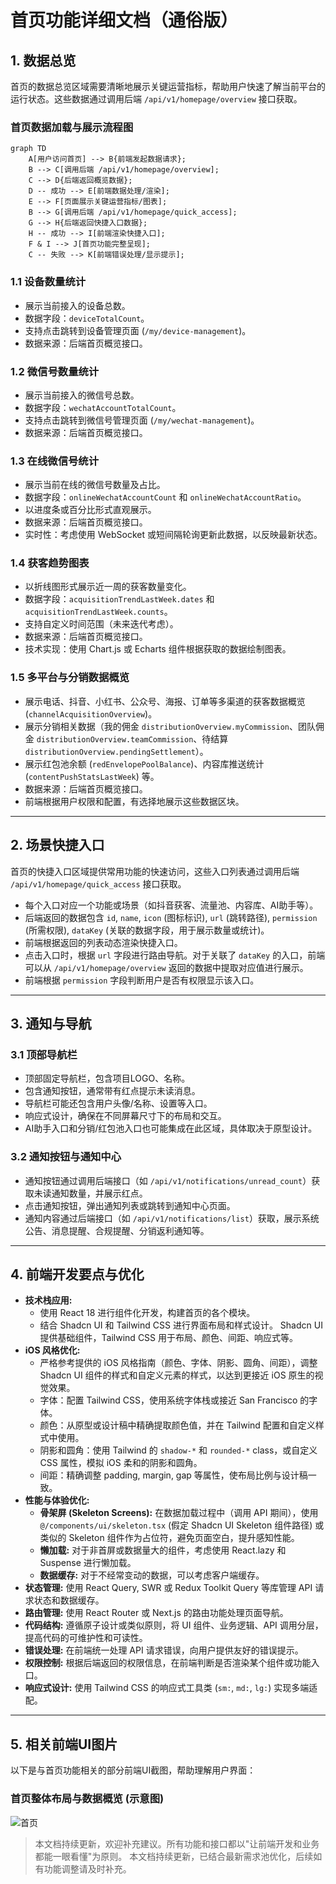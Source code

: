 # 首页功能详细文档（通俗版）

## 1. 数据总览

首页的数据总览区域需要清晰地展示关键运营指标，帮助用户快速了解当前平台的运行状态。这些数据通过调用后端 `/api/v1/homepage/overview` 接口获取。

### 首页数据加载与展示流程图

```mermaid
graph TD
    A[用户访问首页] --> B{前端发起数据请求};
    B --> C[调用后端 /api/v1/homepage/overview];
    C --> D{后端返回概览数据};
    D -- 成功 --> E[前端数据处理/渲染];
    E --> F[页面展示关键运营指标/图表];
    B --> G[调用后端 /api/v1/homepage/quick_access];
    G --> H{后端返回快捷入口数据};
    H -- 成功 --> I[前端渲染快捷入口];
    F & I --> J[首页功能完整呈现];
    C -- 失败 --> K[前端错误处理/显示提示];
```

### 1.1 设备数量统计
- 展示当前接入的设备总数。
- 数据字段：`deviceTotalCount`。
- 支持点击跳转到设备管理页面 (`/my/device-management`)。
- 数据来源：后端首页概览接口。

### 1.2 微信号数量统计
- 展示当前接入的微信号总数。
- 数据字段：`wechatAccountTotalCount`。
- 支持点击跳转到微信号管理页面 (`/my/wechat-management`)。
- 数据来源：后端首页概览接口。

### 1.3 在线微信号统计
- 展示当前在线的微信号数量及占比。
- 数据字段：`onlineWechatAccountCount` 和 `onlineWechatAccountRatio`。
- 以进度条或百分比形式直观展示。
- 数据来源：后端首页概览接口。
- 实时性：考虑使用 WebSocket 或短间隔轮询更新此数据，以反映最新状态。

### 1.4 获客趋势图表
- 以折线图形式展示近一周的获客数量变化。
- 数据字段：`acquisitionTrendLastWeek.dates` 和 `acquisitionTrendLastWeek.counts`。
- 支持自定义时间范围（未来迭代考虑）。
- 数据来源：后端首页概览接口。
- 技术实现：使用 Chart.js 或 Echarts 组件根据获取的数据绘制图表。

### 1.5 多平台与分销数据概览
- 展示电话、抖音、小红书、公众号、海报、订单等多渠道的获客数据概览 (`channelAcquisitionOverview`)。
- 展示分销相关数据（我的佣金 `distributionOverview.myCommission`、团队佣金 `distributionOverview.teamCommission`、待结算 `distributionOverview.pendingSettlement`）。
- 展示红包池余额 (`redEnvelopePoolBalance`)、内容库推送统计 (`contentPushStatsLastWeek`) 等。
- 数据来源：后端首页概览接口。
- 前端根据用户权限和配置，有选择地展示这些数据区块。

---

## 2. 场景快捷入口

首页的快捷入口区域提供常用功能的快速访问，这些入口列表通过调用后端 `/api/v1/homepage/quick_access` 接口获取。

- 每个入口对应一个功能或场景（如抖音获客、流量池、内容库、AI助手等）。
- 后端返回的数据包含 `id`, `name`, `icon` (图标标识), `url` (跳转路径), `permission` (所需权限), `dataKey` (关联的数据字段，用于展示数量或统计)。
- 前端根据返回的列表动态渲染快捷入口。
- 点击入口时，根据 `url` 字段进行路由导航。对于关联了 `dataKey` 的入口，前端可以从 `/api/v1/homepage/overview` 返回的数据中提取对应值进行展示。
- 前端根据 `permission` 字段判断用户是否有权限显示该入口。

---

## 3. 通知与导航

### 3.1 顶部导航栏
- 顶部固定导航栏，包含项目LOGO、名称。
- 包含通知按钮，通常带有红点提示未读消息。
- 导航栏可能还包含用户头像/名称、设置等入口。
- 响应式设计，确保在不同屏幕尺寸下的布局和交互。
- AI助手入口和分销/红包池入口也可能集成在此区域，具体取决于原型设计。

### 3.2 通知按钮与通知中心
- 通知按钮通过调用后端接口（如 `/api/v1/notifications/unread_count`）获取未读通知数量，并展示红点。
- 点击通知按钮，弹出通知列表或跳转到通知中心页面。
- 通知内容通过后端接口（如 `/api/v1/notifications/list`）获取，展示系统公告、消息提醒、合规提醒、分销返利通知等。

---

## 4. 前端开发要点与优化

- **技术栈应用:**
    - 使用 React 18 进行组件化开发，构建首页的各个模块。
    - 结合 Shadcn UI 和 Tailwind CSS 进行界面布局和样式设计。 Shadcn UI 提供基础组件，Tailwind CSS 用于布局、颜色、间距、响应式等。
- **iOS 风格优化:**
    - 严格参考提供的 iOS 风格指南（颜色、字体、阴影、圆角、间距），调整 Shadcn UI 组件的样式和自定义元素的样式，以达到更接近 iOS 原生的视觉效果。
    - 字体：配置 Tailwind CSS，使用系统字体栈或接近 San Francisco 的字体。
    - 颜色：从原型或设计稿中精确提取颜色值，并在 Tailwind 配置和自定义样式中使用。
    - 阴影和圆角：使用 Tailwind 的 `shadow-*` 和 `rounded-*` class，或自定义 CSS 属性，模拟 iOS 柔和的阴影和圆角。
    - 间距：精确调整 padding, margin, gap 等属性，使布局比例与设计稿一致。
- **性能与体验优化:**
    - **骨架屏 (Skeleton Screens):** 在数据加载过程中（调用 API 期间），使用 `@/components/ui/skeleton.tsx` (假定 Shadcn UI Skeleton 组件路径) 或类似的 Skeleton 组件作为占位符，避免页面空白，提升感知性能。
    - **懒加载:** 对于非首屏或数据量大的组件，考虑使用 React.lazy 和 Suspense 进行懒加载。
    - **数据缓存:** 对于不经常变动的数据，可以考虑客户端缓存。
- **状态管理:** 使用 React Query, SWR 或 Redux Toolkit Query 等库管理 API 请求状态和数据缓存。
- **路由管理:** 使用 React Router 或 Next.js 的路由功能处理页面导航。
- **代码结构:** 遵循原子设计或类似原则，将 UI 组件、业务逻辑、API 调用分层，提高代码的可维护性和可读性。
- **错误处理:** 在前端统一处理 API 请求错误，向用户提供友好的错误提示。
- **权限控制:** 根据后端返回的权限信息，在前端判断是否渲染某个组件或功能入口。
- **响应式设计:** 使用 Tailwind CSS 的响应式工具类 (`sm:`, `md:`, `lg:`) 实现多端适配。

---

## 5. 相关前端UI图片

以下是与首页功能相关的部分前端UI截图，帮助理解用户界面：

### 首页整体布局与数据概览 (示意图)

![首页](../4、前端/UI/首页.png)

> 本文档持续更新，欢迎补充建议。所有功能和接口都以"让前端开发和业务都能一眼看懂"为原则。
> 本文档持续更新，已结合最新需求池优化，后续如有功能调整请及时补充。 